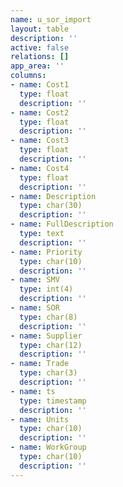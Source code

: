 ```yaml
---
name: u_sor_import
layout: table
description: ''
active: false
relations: []
app_area: ''
columns:
- name: Cost1
  type: float
  description: ''
- name: Cost2
  type: float
  description: ''
- name: Cost3
  type: float
  description: ''
- name: Cost4
  type: float
  description: ''
- name: Description
  type: char(30)
  description: ''
- name: FullDescription
  type: text
  description: ''
- name: Priority
  type: char(10)
  description: ''
- name: SMV
  type: int(4)
  description: ''
- name: SOR
  type: char(8)
  description: ''
- name: Supplier
  type: char(12)
  description: ''
- name: Trade
  type: char(3)
  description: ''
- name: ts
  type: timestamp
  description: ''
- name: Units
  type: char(10)
  description: ''
- name: WorkGroup
  type: char(10)
  description: ''
---
```


